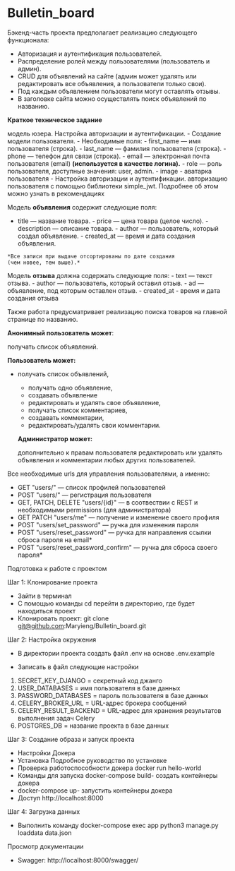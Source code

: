 # Bulletin_board
Бэкенд-часть проекта предполагает реализацию следующего функционала:

- Авторизация и аутентификация пользователей.
- Распределение ролей между пользователями (пользователь и админ).
- CRUD для объявлений на сайте (админ может удалять или редактировать все объявления, а пользователи только свои).
- Под каждым объявлением пользователи могут оставлять отзывы.
- В заголовке сайта можно осуществлять поиск объявлений по названию.

**Краткое техническое задание**

модель юзера. Настройка авторизации и аутентификации.
    - Создание модели пользователя.
        - Необходимые поля:
        - first_name — имя пользователя (строка).
        - last_name — фамилия пользователя (строка).
        - phone — телефон для связи (строка).
        - email — электронная почта пользователя (email) **(используется в качестве логина).**
        - role — роль пользователя, доступные значения: user, admin.
        - image - аватарка пользователя
    - Настройка авторизации и аутентификации.
        авторизацию пользователя с помощью библиотеки simple_jwt. Подробнее об этом можно узнать в рекомендациях
    
 Модель **объявления** содержит следующие поля:
   - title — название товара.
    - price — цена товара (целое число).
    - description — описание товара.
    - author — пользователь, который создал объявление.
    - created_at — время и дата создания объявления.
    
    *Все записи при выдаче отсортированы по дате создания 
    (чем новее, тем выше).*
    
Модель **отзыва** должна содержать следующие поля:
    - text — текст отзыва.
    - author — пользователь, который оставил отзыв.
    - ad — объявление, под которым оставлен отзыв.
    - created_at - время и дата создания отзыва
    
  Также работа предусматривает реализацию поиска товаров на главной странице по названию.
    
  **Анонимный пользователь может**:
    
  получать список объявлений.
    
  **Пользователь может:**
    
  - получать список объявлений,
    - получать одно объявление,
    - создавать объявление
    - редактировать и удалять свое объявление,
    - получать список комментариев,
    - создавать комментарии,
    - редактировать/удалять свои комментарии.
    
    **Администратор может:**
    
    дополнительно к правам пользователя редактировать или удалять
    объявления и комментарии любых других пользователей.


Все необходимые urls для управления пользователями, а именно:
 - GET "users/" — список профилей пользователей
 - POST "users/" — регистрация пользователя
 - GET, PATCH, DELETE "users/{id}" — в соотвествии с REST и необходимыми permissions (для администратора)
 - GET PATCH "users/me" — получение и изменение своего профиля
 - POST "users/set_password" — ручка для изменения пароля
 - POST "users/reset_password" — ручка для направления ссылки сброса пароля на email*
 - POST "users/reset_password_confirm" — ручка для сброса своего пароля*


Подготовка к работе с проектом

Шаг 1: Клонирование проекта
 - Зайти в терминал
 - С помощью команды cd перейти в директорию, где будет находиться проект
 - Клонировать проект:
      git clone git@github.com:Maryieng/Bulletin_board.git

Шаг 2: Настройка окружения
 - В директории проекта создать файл .env на основе .env.example

 - Записать в файл следующие настройки
 1. SECRET_KEY_DJANGO = секретный код джанго
 2. USER_DATABASES = имя пользователя в базе данных
 3. PASSWORD_DATABASES = пароль пользователя в базе данных
 4. CELERY_BROKER_URL = URL-адрес брокера сообщений
 5. CELERY_RESULT_BACKEND = URL-адрес для хранения результатов выполнения задач Celery
 6. POSTGRES_DB = название проекта в базе данных

Шаг 3: Создание образа и запуск проекта
 - Настройки Докера
 - Установка Подробное руководство по установке
 - Проверка работоспособности докера docker run hello-world
 - Команды для запуска docker-compose build- создать контейнеры докера
 - docker-compose up- запустить контейнеры докера
 - Доступ http://localhost:8000

Шаг 4: Загрузка данных
 - Выполнить команду
  docker-compose exec app python3 manage.py loaddata data.json

Просмотр документации
 - Swagger:
  http://localhost:8000/swagger/

